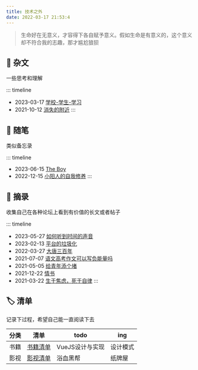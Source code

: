 ```yaml
---
title: 技术之外
date: 2022-03-17 21:53:4
---
```


> 生命好在无意义，才容得下各自赋予意义。假如生命是有意义的，这个意义却不符合我的志趣，那才尴尬狼狈

## 📜 杂文
一些思考和理解

::: timeline
- 2023-03-17 [学校-学生-学习](resources/essays/学校-学生-学习) 
- 2021-10-12 [消失的附近](resources/essays/消失的附近) 
:::

## 📃 随笔
类似备忘录

::: timeline
- 2023-06-15 [The Boy](resources/notes/theboy)
- 2022-12-15 [小阳人的自我修养](resources/notes/小阳人的自我修养) 
:::

## 📄 摘录
收集自己在各种论坛上看到有价值的长文或者帖子

::: timeline
- 2023-05-27 [如何听到时间的声音](resources/excerpt/如何听到时间的声音)
- 2023-02-13 [平台的垃圾化](resources/excerpt/平台的垃圾化)
- 2022-03-27 [大唐三百年](resources/excerpt/大唐三百年)
- 2021-07-07 [语文高考作文可以写负能量吗](resources/excerpt/语文高考作文可以写负能量作文吗)
- 2021-05-05 [给青年添个堵](resources/excerpt/给青年添个堵)
- 2021-12-22 [情书](resources/excerpt/情书)
- 2021-03-22 [生于焦虑，死于自律](resources/excerpt/生于焦虑-死于自律) 
:::


## 🏷️ 清单
记录下过程，希望自己能一直阅读下去

| 分类 | 清单 | todo | ing |
| ---  | --- | --- | --- |
| 书籍 | [书籍清单](resources/list/书籍清单) | VueJS设计与实现 | 设计模式 |
| 影视 | [影视清单](resources/list/影视清单) | 浴血黑帮 | 纸牌屋 |